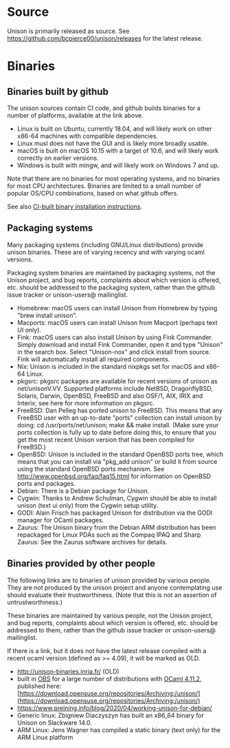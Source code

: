 # Source

Unison is primarily released as source.  See https://github.com/bcpierce00/unison/releases for the latest release.

# Binaries

## Binaries built by github

The unison sources contain CI code, and github builds binaries for a number of platforms, available at the link above.

  - Linux is built on Ubuntu, currently 18.04, and will likely work on other x86-64 machines with compatible dependencies.
  - Linux musl does not have the GUI and is likely more broadly usable.
  - macOS is built on macOS 10.15 with a target of 10.6, and will likely work correctly on earlier versions.
  - Windows is built with mingw, and will likely work on Windows 7 and up.

Note that there are no binaries for most operating systems, and no binaries for most CPU architectures.   Binaries are limited to a small number of popular OS/CPU combinations, based on what github offers.

See also [CI-built binary installation instructions](https://github.com/bcpierce00/unison/wiki/CI-Binary-instructions).

## Packaging systems

Many packaging systems (including GNU/Linux distributions) provide unison binaries.  These are of varying recency and with varying ocaml versions.

Packaging system binaries are maintained by packaging systems, not the Unison project, and bug reports, complaints about which version is offered, etc. should be addressed to the packaging system, rather than the github issue tracker or unison-users@ mailinglist.

 - Homebrew: macOS users can install Unison from Homebrew by typing "brew install unison".
 - Macports: macOS users can install Unison from Macport (perhaps text UI only).
 - Fink: macOS users can also install Unison by using Fink Commander. Simply download and install Fink Commander, open it and type "Unison" in the search box. Select "Unison-nox" and click install from source. Fink will automatically install all required components.
 - Nix: Unison is included in the standard nixpkgs set for macOS and x86-64 Linux.
 - pkgsrc: pkgsrc packages are available for recent versions of unison as net/unisonV.VV. Supported platforms include NetBSD, DragonflyBSD, Solaris, Darwin, OpenBSD, FreeBSD and also OSF/1, AIX, IRIX and Interix; see here for more information on pkgsrc.
 - FreeBSD: Dan Pelleg has ported unison to FreeBSD. This means that any FreeBSD user with an up-to-date "ports" collection can install unison by doing: cd /usr/ports/net/unison; make && make install. (Make sure your ports collection is fully up to date before doing this, to ensure that you get the most recent Unison version that has been compiled for FreeBSD.)
 - OpenBSD: Unison is included in the standard OpenBSD ports tree, which means that you can install via "pkg_add unison" or build it from source using the standard OpenBSD ports mechanism. See http://www.openbsd.org/faq/faq15.html for information on OpenBSD ports and packages.
 - Debian: There is a Debian package for Unison.
 - Cygwin: Thanks to Andrew Schulman, Cygwin should be able to install unison (text ui only) from the Cygwin setup utility.
 - GODI: Alain Frisch has packaged Unison for distribution via the GODI manager for OCaml packages.
 - Zaurus: The Unison binary from the Debian ARM distribution has been repackaged for Linux PDAs such as the Compaq IPAQ and Sharp Zaurus: See the Zaurus software archives for details.

## Binaries provided by other people

The following links are to binaries of unison provided by various people.  They are not produced by the unison project and anyone contemplating use should evaluate their trustworthiness.  (Note that this is not an assertion of untrustworthiness.)

These binaries are maintained by various people, not the Unison project, and bug reports, complaints about which version is offered, etc. should be addressed to them, rather than the github issue tracker or unison-users@ mailinglist.

If there is a link, but it does not have the latest release compiled with a recent ocaml version (defined as >= 4.09), it will be marked as OLD.

 - http://unison-binaries.inria.fr/ (OLD)
 - built in [OBS](https://build.opensuse.org/project/show/Archiving:unison) for a large number of distributions with [OCaml 4.11.2](https://build.opensuse.org/package/show/Archiving:unison:buildrequires/ocaml), published here: [https://download.opensuse.org/repositories/Archiving:/unison/](https://download.opensuse.org/repositories/Archiving:/unison/)
 - https://www.preining.info/blog/2020/04/working-unison-for-debian/
 - Generic linux: Zbigniew Diaczyszyn has built an x86_64 binary for Unison on Slackware 14.0.
 - ARM Linux: Jens Wagner has compiled a static binary (text only) for the ARM Linux platform
